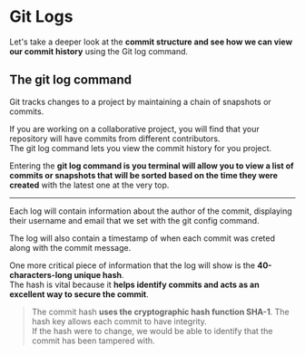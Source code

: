 # Git Logs

Let's take a deeper look at the **commit structure and see how we can view our commit history** using the Git log command.

## The git log command

Git tracks changes to a project by maintaining a chain of snapshots or commits.

If you are working on a collaborative project, you will find that your repository will have commits from different contributors.  
 The git log command lets you view the commit history for you project.

Entering the **git log command is you terminal will allow you to view a list of commits or snapshots that will be sorted based on the time they were created** with the latest one at the very top.

---

Each log will contain information about the author of the commit, displaying their username and email that we set with the git config command.

The log will also contain a timestamp of when each commit was creted along with the commit message.

One more critical piece of information that the log will show is the **40-characters-long unique hash**.  
 The hash is vital because it **helps identify commits and acts as an excellent way to secure the commit**.

> The commit hash **uses the cryptographic hash function SHA-1**. The hash key allows each commit to have integrity.  
>  If the hash were to change, we would be able to identify that the commit has been tampered with.

